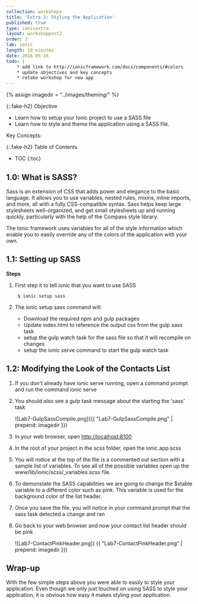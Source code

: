 ```yaml
---
collection: workshops
title: 'Extra 3: Styling the Application'
published: true
type: ionicextra
layout: workshoppost2
order: 3
lab: ionic
length: 10 minutes
date: 2016-05-16
todo: |
    * add link to http://ionicframework.com/docs/components/#colors
    * update objectives and key concepts
    * retake workshop for new app
---
```

{% assign imagedir = "../images/theming/" %}

{:.fake-h2}
Objective

* Learn how to setup your Ionic project to use a SASS file
* Learn how to style and theme the application using a SASS file.

Key Concepts:

{:.fake-h2}
Table of Contents

* TOC
{:toc}

## 1.0: What is SASS?

Sass is an extension of CSS that adds power and elegance to the basic language. It allows you to use variables, nested rules, mixins, inline imports, and more, all with a fully CSS-compatible syntax. Sass helps keep large stylesheets well-organized, and get small stylesheets up and running quickly, particularly with the help of the Compass style library.

The Ionic framework uses variables for all of the style information which enable you to easily override any of the colors of the application with your own.  

## 1.1: Setting up SASS


**Steps**

1. First step it to tell ionic that you want to use SASS

        $ ionic setup sass

1. The ionic setup sass command will:
    * Download the required npm and gulp packages 
    * Update index.html to reference the output css from the gulp sass task
    * setup the gulp watch task for the sass file so that it will recompile on changes
    * setup the ionic serve command to start the gulp watch task
    
        
## 1.2: Modifying the Look of the Contacts List

1. If you don't already have ionic serve running, open a command prompt and run the command ionic serve
1. You should also see a gulp task message about the starting the 'sass' task

    ![Lab7-GulpSassCompile.png]({{ "Lab7-GulpSassCompile.png" | prepend: imagedir }})
    
1. In your web browser, open [http://localhost:8100](http://localhost:8100)

1. In the root of your project in the scss folder, open the ionic.app.scss
1. You will notice at the top of the file is a commented out section with a sample list of variables. To see all of the possible variables open up the www/lib/ionic/scss/_variables.scss file.
1. To demonstate the SASS capabilities we are going to change the $stable variable to a different color such as pink.  This variable is used for the background color of the list header.  
1. Once you save the file, you will notice in your command prompt that the sass task detected a change and ran
1. Go back to your web browser and now your contact list header should be pink

    ![Lab7-ContactPinkHeader.png]( {{ "Lab7-ContactPinkHeader.png" | prepend: imagedir }})
    

## Wrap-up

With the few simple steps above you were able to easily to style your application.  Even though we only just touched on using SASS to style your application, it is obvious how easy it makes styling your application. 